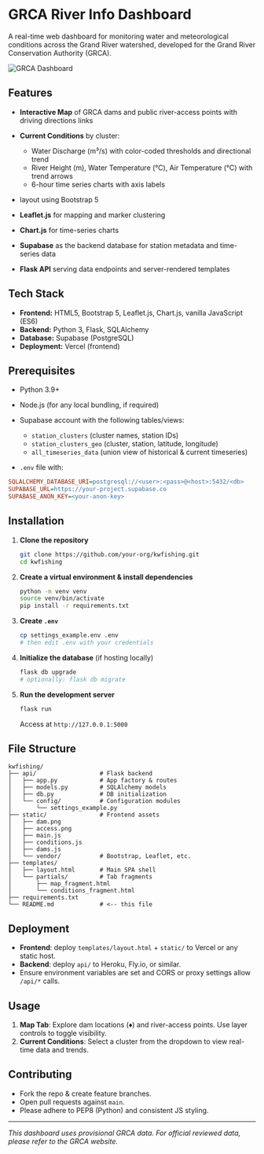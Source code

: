 # GRCA River Info Dashboard

A real-time web dashboard for monitoring water and meteorological conditions across the Grand River watershed, developed for the Grand River Conservation Authority (GRCA).

![GRCA Dashboard](https://www.grcariverinfo.com)

## Features

* **Interactive Map** of GRCA dams and public river-access points with driving directions links
* **Current Conditions** by cluster:

  * Water Discharge (m³/s) with color-coded thresholds and directional trend
  * River Height (m), Water Temperature (°C), Air Temperature (°C) with trend arrows
  * 6-hour time series charts with axis labels
*  layout using Bootstrap 5
* **Leaflet.js** for mapping and marker clustering
* **Chart.js** for time-series charts
* **Supabase** as the backend database for station metadata and time-series data
* **Flask API** serving data endpoints and server-rendered templates

## Tech Stack

* **Frontend:** HTML5, Bootstrap 5, Leaflet.js, Chart.js, vanilla JavaScript (ES6)
* **Backend:** Python 3, Flask, SQLAlchemy
* **Database:** Supabase (PostgreSQL)
* **Deployment:** Vercel (frontend)

## Prerequisites

* Python 3.9+
* Node.js (for any local bundling, if required)
* Supabase account with the following tables/views:

  * `station_clusters` (cluster names, station IDs)
  * `station_clusters_geo` (cluster, station, latitude, longitude)
  * `all_timeseries_data` (union view of historical & current timeseries)
* `.env` file with:

```ini
SQLALCHEMY_DATABASE_URI=postgresql://<user>:<pass>@<host>:5432/<db>
SUPABASE_URL=https://your-project.supabase.co
SUPABASE_ANON_KEY=<your-anon-key>
```

## Installation

1. **Clone the repository**

   ```bash
   git clone https://github.com/your-org/kwfishing.git
   cd kwfishing
   ```

2. **Create a virtual environment & install dependencies**

   ```bash
   python -m venv venv
   source venv/bin/activate
   pip install -r requirements.txt
   ```

3. **Create `.env`**

   ```bash
   cp settings_example.env .env
   # then edit .env with your credentials
   ```

4. **Initialize the database** (if hosting locally)

   ```bash
   flask db upgrade
   # optionally: flask db migrate
   ```

5. **Run the development server**

   ```bash
   flask run
   ```

   Access at `http://127.0.0.1:5000`

## File Structure

```
kwfishing/
├── api/                  # Flask backend
│   ├── app.py            # App factory & routes
│   ├── models.py         # SQLAlchemy models
│   ├── db.py             # DB initialization
│   └── config/           # Configuration modules
│       └── settings_example.py
├── static/               # Frontend assets
│   ├── dam.png
│   ├── access.png
│   ├── main.js
│   ├── conditions.js
│   ├── dams.js
│   └── vendor/           # Bootstrap, Leaflet, etc.
├── templates/
│   ├── layout.html       # Main SPA shell
│   └── partials/         # Tab fragments
│       ├── map_fragment.html
│       └── conditions_fragment.html
├── requirements.txt
└── README.md             # <-- this file
```

## Deployment

* **Frontend**: deploy `templates/layout.html` + `static/` to Vercel or any static host.
* **Backend**: deploy `api/` to Heroku, Fly.io, or similar.
* Ensure environment variables are set and CORS or proxy settings allow `/api/*` calls.

## Usage

1. **Map Tab**: Explore dam locations (♦) and river-access points. Use layer controls to toggle visibility.
2. **Current Conditions**: Select a cluster from the dropdown to view real-time data and trends.

## Contributing

* Fork the repo & create feature branches.
* Open pull requests against `main`.
* Please adhere to PEP8 (Python) and consistent JS styling.

---

*This dashboard uses provisional GRCA data. For official reviewed data, please refer to the GRCA website.*
